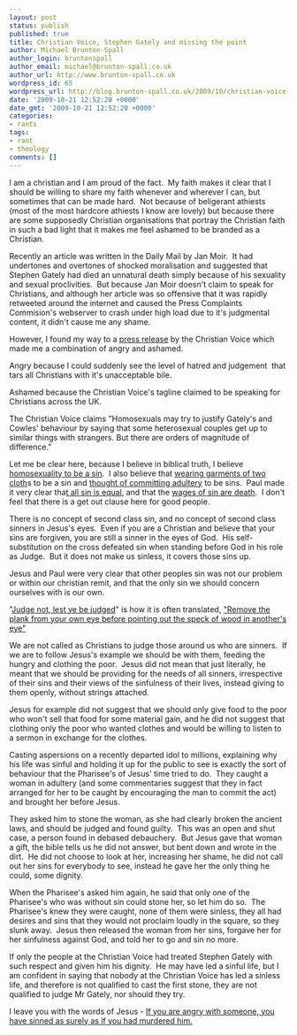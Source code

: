 ```yaml
---
layout: post
status: publish
published: true
title: Christian Voice, Stephen Gately and missing the point
author: Michael Brunton-Spall
author_login: bruntonspall
author_email: michael@brunton-spall.co.uk
author_url: http://www.brunton-spall.co.uk
wordpress_id: 65
wordpress_url: http://blog.brunton-spall.co.uk/2009/10/christian-voice-stephen-gately-and-missing-point/
date: '2009-10-21 12:52:20 +0000'
date_gmt: '2009-10-21 12:52:20 +0000'
categories:
- rants
tags:
- rant
- theology
comments: []
---
```

<p>	I am a christian and I am proud of the fact. &nbsp;My faith makes it clear that I should be willing to share my faith whenever and wherever I can, but sometimes that can be made hard. &nbsp;Not because of beligerant athiests (most of the most hardcore athiests I know are lovely) but because there are some supposedly Christian organisations that portray the Christian faith in such a bad light that it makes me feel ashamed to be branded as a Christian.</p>
<p>	Recently an article was written in the Daily Mail by Jan Moir. &nbsp;It had undertones and overtones of shocked moralisation and suggested that Stephen Gately had died an unnatural death simply because of his sexuality and sexual proclivities. &nbsp;But because Jan Moir doesn&#39;t claim to speak for Christians, and although her article was so offensive that it was rapidly retweeted around the internet and caused the Press Complaints Commision&#39;s webserver to crash under high load due to it&#39;s judgmental content, it didn&#39;t cause me any shame.</p>
<p>	However, I found my way to a <a href="http://www.christianvoice.org.uk/Press/press133.html" target="_blank">press release</a> by the Christian Voice which made me a combination of angry and ashamed.</p>
<p>	Angry because I could suddenly see the level of hatred and judgement &nbsp;that tars all Christians with it&#39;s unacceptable bile.</p>
<p>	Ashamed because the Christian Voice&#39;s tagline claimed to be speaking for Christians across the UK.</p>
<p>	The Christian Voice claims &quot;Homosexuals may try to justify Gately&#39;s and Cowles&#39; behaviour by saying that some heterosexual couples get up to similar things with strangers. But there are orders of magnitude of difference.&quot;</p>
<p>	Let me be clear here, because I believe in biblical truth, I believe <a href="http://www.biblegateway.com/passage/?search=Leviticus+18:22&amp;version=NIV">homosexuality to be a sin</a>. &nbsp;I also believe that <a href="http://www.biblegateway.com/passage/?search=leviticus%2019:19&amp;version=NIV">wearing garments of two cloth</a>s to be a sin and <a href="http://www.biblegateway.com/passage/?search=matthew%205:28&amp;version=NIV">thought of committing adultery</a> to be sins. &nbsp;Paul made it very clear tha<a href="http://www.biblegateway.com/passage/?search=Romans%203:23&amp;version=NIV">t all sin is equal</a>, and that the <a href="http://www.biblegateway.com/passage/?search=Romans%206:23&amp;version=NIV">wages of sin are death</a>. &nbsp;I don&#39;t feel that there is a get out clause here for good people.</p>
<p>	There is no concept of second class sin, and no concept of second class sinners in Jesus&#39;s eyes. &nbsp;Even if you are a Christian and believe that your sins are forgiven, you are still a sinner in the eyes of God. &nbsp;His self-substitution on the cross defeated sin when standing before God in his role as Judge. &nbsp;But it does not make us sinless, it covers those sins up.</p>
<p>	Jesus and Paul were very clear that other peoples sin was not our problem or within our christian remit, and that the only sin we should concern ourselves with is our own.</p>
<p>	&quot;<a href="http://www.biblegateway.com/passage/?search=Matthew%207:1&amp;version=NIV">Judge not, lest ye be judged</a>&quot; is how it is often translated, <a href="http://www.biblegateway.com/passage/?search=Matthew%207:1-3&amp;version=NIV">&quot;Remove the plank from your own eye before pointing out the speck of wood in another&#39;s eye&quot;</a></p>
<p>	We are not called as Christians to judge those around us who are sinners. &nbsp;If we are to follow Jesus&#39;s example we should be with them, feeding the hungry and clothing the poor. &nbsp;Jesus did not mean that just literally, he meant that we should be providing for the needs of all sinners, irrespective of their sins and their views of the sinfulness of their lives, instead giving to them openly, without strings attached.</p>
<p>	Jesus for example did not suggest that we should only give food to the poor who won&#39;t sell that food for some material gain, and he did not suggest that clothing only the poor who wanted clothes and would be willing to listen to a sermon in exchange for the clothes.</p>
<p>	Casting aspersions on a recently departed idol to millions, explaining why his life was sinful and holding it up for the public to see is exactly the sort of behaviour that the Pharisee&#39;s of Jesus&#39; time tried to do. &nbsp;They caught a woman in adultery (and some commentaries suggest that they in fact arranged for her to be caught by encouraging the man to commit the act) and brought her before Jesus. &nbsp;</p>
<p>	They asked him to stone the woman, as she had clearly broken the ancient laws, and should be judged and found guilty. &nbsp;This was an open and shut case, a person found in debased debauchery. &nbsp;But Jesus gave that woman a gift, the bible tells us he did not answer, but bent down and wrote in the dirt. &nbsp;He did not choose to look at her, increasing her shame, he did not call out her sins for everybody to see, instead he gave her the only thing he could, some dignity. &nbsp;</p>
<p>	When the Pharisee&#39;s asked him again, he said that only one of the Pharisee&#39;s who was without sin could stone her, so let him do so. &nbsp;The Pharisee&#39;s knew they were caught, none of them were sinless, they all had desires and sins that they would not proclaim loudly in the square, so they slunk away. &nbsp;Jesus then released the woman from her sins, forgave her for her sinfulness against God, and told her to go and sin no more.</p>
<p>	If only the people at the Christian Voice had treated Stephen Gately with such respect and given him his dignity. &nbsp;He may have led a sinful life, but I am confident in saying that nobody at the Christian Voice has led a sinless life, and therefore is not qualified to cast the first stone, they are not qualified to judge Mr Gately, nor should they try.</p>
<p>	I leave you with the words of Jesus - <a href="http://www.biblegateway.com/passage/?search=Matthew%205:21-22&amp;version=NIV">If you are angry with someone, you have sinned as surely as if you had murdered him.</a></p>
